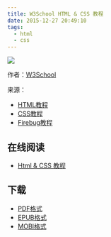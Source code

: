 ```yaml
---
title: W3School HTML & CSS 教程
date: 2015-12-27 20:49:10
tags:
  - html
  - css
---
```


![](https://ek8whxe.cloudimg.io/s/width/226/https://www.gitbook.com/cover/book/wizardforcel/w3school-html-css.jpg)

作者：[W3School](http://www.w3cschool.cc)

来源：

* [HTML教程](http://www.w3cschool.cc/html/html-tutorial.html)
* [CSS教程](http://www.w3cschool.cc/css/css-tutorial.html)
* [Firebug教程](http://www.w3cschool.cc/firebug/firebug-tutorial.html)

<!--more-->

## 在线阅读 ##

* [Html & CSS 教程](https://www.gitbook.com/book/wizardforcel/w3school-html-css/dashboard)

## 下载 ##

* [PDF格式](https://www.gitbook.com/download/pdf/book/wizardforcel/w3school-html-css)
* [EPUB格式](https://www.gitbook.com/download/epub/book/wizardforcel/w3school-html-css)
* [MOBI格式](https://www.gitbook.com/download/mobi/book/wizardforcel/w3school-html-css)